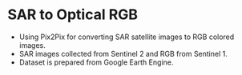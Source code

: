 # SAR to Optical RGB
<ul>
  <li>Using Pix2Pix for converting SAR satellite images to RGB colored images.</li>
  <li>SAR images collected from Sentinel 2 and RGB from Sentinel 1.</li>
  <li>Dataset is prepared from Google Earth Engine.</li>
</ul>
